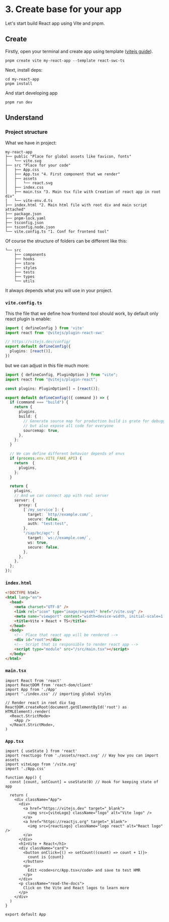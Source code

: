 # 3. Create base for your app

Let's start build React app using Vite and pnpm.

## Create

Firstly, open your terminal and create app using template ([vitejs guide](https://vitejs.dev/guide/#scaffolding-your-first-vite-project)).

```shell
pnpm create vite my-react-app --template react-swc-ts
```

Next, install deps:

```shell
cd my-react-app
pnpm install
```

And start developing app

```shell
pnpm run dev
```

## Understand

### Project structure

What we have in project:

```shell
my-react-app
├── public "Place for global assets like favicon, fonts"
│   └── vite.svg
├── src "Place for your code"
│   ├── App.css
│   ├── App.tsx "4. First component that we render"
│   ├── assets
│   │   └── react.svg
│   ├── index.css
│   ├── main.tsx "3. Main tsx file with Creation of react app in root div"
│   └── vite-env.d.ts
├── index.html "2. Main html file with root div and main script attached"
├── package.json
├── pnpm-lock.yaml
├── tsconfig.json
├── tsconfig.node.json
└── vite.config.ts "1. Conf for frontend tool"
```

Of course the structure of folders can be different like this:

```shell
└── src
    ├── components
    ├── hooks
    ├── store
    ├── styles
    ├── tests
    ├── types
    └── utils
```

It always depends what you will use in your project.

### `vite.config.ts`

This the file that we define how frontend tool should work, by default only react plugin is enable:

```ts showLineNumbers
import { defineConfig } from 'vite'
import react from '@vitejs/plugin-react-swc'

// https://vitejs.dev/config/
export default defineConfig({
  plugins: [react()],
})
```

but we can adjust in this file much more:

```ts showLineNumbers
import { defineConfig, PluginOption } from "vite";
import react from "@vitejs/plugin-react";

const plugins: PluginOption[] = [react()];

export default defineConfig(({ command }) => {
  if (command === "build") {
    return {
      plugins,
      build: {
        // Generate source map for production build is grate for debugging, 
        // but also expose all code for everyone
        sourcemap: true, 
      },
    };
  }

  // We can define different behavior depends of envs
  if (process.env.VITE_FAKE_API) {
    return  {
      plugins,
    };
  }

  return {
    plugins,
    // And we can connect app with real server
    server: {
      proxy: {
        [`/my_service`]: {
          target: `http//example.com/`,
          secure: false,
          auth: "test:test",
        },
        "/sap/bc/apc": {
          target: `ws://example.com/`,
          ws: true,
          secure: false,
        },
      },
    },
  };
});
```

### `index.html`


```html showLineNumbers
<!DOCTYPE html>
<html lang="en">
  <head>
    <meta charset="UTF-8" />
    <link rel="icon" type="image/svg+xml" href="/vite.svg" />
    <meta name="viewport" content="width=device-width, initial-scale=1.0" />
    <title>Vite + React + TS</title>
  </head>
  <body>
    <!-- Place that react app will be rendered -->
    <div id="root"></div> 
    <!-- Script that is responsible to render react app -->
    <script type="module" src="/src/main.tsx"></script>
  </body>
</html>

```


### `main.tsx`

```tsx showLineNumbers
import React from 'react'
import ReactDOM from 'react-dom/client'
import App from './App'
import './index.css' // importing global styles

// Render react in root div tag
ReactDOM.createRoot(document.getElementById('root') as HTMLElement).render(
  <React.StrictMode>
    <App />
  </React.StrictMode>,
)
```

### `App.tsx`

```tsx showLineNumbers
import { useState } from 'react'
import reactLogo from './assets/react.svg' // Way how you can import assets
import viteLogo from '/vite.svg'
import './App.css'

function App() {
  const [count, setCount] = useState(0) // Hook for keeping state of app

  return (
    <div className="App">
      <div>
        <a href="https://vitejs.dev" target="_blank">
          <img src={viteLogo} className="logo" alt="Vite logo" />
        </a>
        <a href="https://reactjs.org" target="_blank">
          <img src={reactLogo} className="logo react" alt="React logo" />
        </a>
      </div>
      <h1>Vite + React</h1>
      <div className="card">
        <button onClick={() => setCount((count) => count + 1)}>
          count is {count}
        </button>
        <p>
          Edit <code>src/App.tsx</code> and save to test HMR
        </p>
      </div>
      <p className="read-the-docs">
        Click on the Vite and React logos to learn more
      </p>
    </div>
  )
}

export default App
```
